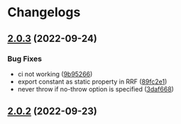 # Changelogs

## [2.0.3](https://github.com/PalmDevs/revanced-links/compare/v2.0.2...v2.0.3) (2022-09-24)


### Bug Fixes

* ci not working ([9b95266](https://github.com/PalmDevs/revanced-links/commit/9b952668585157fbe1baf1eeb48c4e1915885817))
* export constant as static property in RRF ([89fc2e1](https://github.com/PalmDevs/revanced-links/commit/89fc2e1c34c2f0ba790a6ffe1b1d8f05ac13731d))
* never throw if no-throw option is specified ([3daf668](https://github.com/PalmDevs/revanced-links/commit/3daf6687c4c083790bfad69b33e2a0722a372ddc))

## [2.0.2](https://github.com/PalmDevs/revanced-links/compare/v2.0.1...v2.0.2) (2022-09-23)
